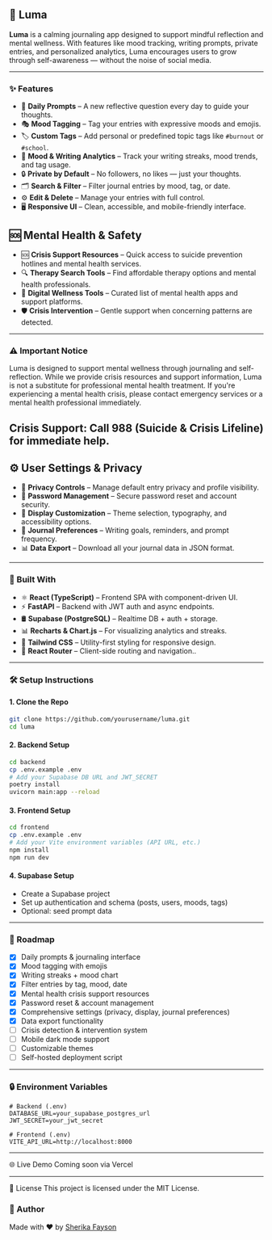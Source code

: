 ## 🌙 Luma

**Luma** is a calming journaling app designed to support mindful reflection and mental wellness. With features like mood tracking, writing prompts, private entries, and personalized analytics, Luma encourages users to grow through self-awareness — without the noise of social media.

---

### ✨ Features
* 📓 **Daily Prompts** – A new reflective question every day to guide your thoughts.
* 🎭 **Mood Tagging** – Tag your entries with expressive moods and emojis.
* 🏷️ **Custom Tags** – Add personal or predefined topic tags like `#burnout` or `#school`.
* 📅 **Mood & Writing Analytics** – Track your writing streaks, mood trends, and tag usage.
* 🔒 **Private by Default** – No followers, no likes — just your thoughts.
* 🗂️ **Search & Filter** – Filter journal entries by mood, tag, or date.
* ⚙️ **Edit & Delete** – Manage your entries with full control.
* 🖥️ **Responsive UI** – Clean, accessible, and mobile-friendly interface.

## 🆘 **Mental Health & Safety**
* 🆘 **Crisis Support Resources** – Quick access to suicide prevention hotlines and mental health services.
* 🔍 **Therapy Search Tools** – Find affordable therapy options and mental health professionals.
* 📱 **Digital Wellness Tools** – Curated list of mental health apps and support platforms.
* 🛡️ **Crisis Intervention** – Gentle support when concerning patterns are detected.
---
### ⚠️ Important Notice
Luma is designed to support mental wellness through journaling and self-reflection. While we provide crisis resources and support information, Luma is not a substitute for professional mental health treatment. If you're experiencing a mental health crisis, please contact emergency services or a mental health professional immediately.

**Crisis Support:** Call 988 (Suicide & Crisis Lifeline) for immediate help.
---

## ⚙️ **User Settings & Privacy**
* 🔐 **Privacy Controls** – Manage default entry privacy and profile visibility.
* 🔑 **Password Management** – Secure password reset and account security.
* 🎨 **Display Customization** – Theme selection, typography, and accessibility options.
* 📝 **Journal Preferences** – Writing goals, reminders, and prompt frequency.
* 📊 **Data Export** – Download all your journal data in JSON format.

---

### 🧱 Built With
* ⚛️ **React (TypeScript)** – Frontend SPA with component-driven UI.
* ⚡ **FastAPI** – Backend with JWT auth and async endpoints.
* 🛢️ **Supabase (PostgreSQL)** – Realtime DB + auth + storage.
* 📊 **Recharts & Chart.js** – For visualizing analytics and streaks.
* 🎨 **Tailwind CSS** – Utility-first styling for responsive design.
* 🚀 **React Router** – Client-side routing and navigation..

---

### 🛠️ Setup Instructions

#### 1. Clone the Repo

```bash
git clone https://github.com/yourusername/luma.git
cd luma
```

#### 2. Backend Setup

```bash
cd backend
cp .env.example .env
# Add your Supabase DB URL and JWT_SECRET
poetry install
uvicorn main:app --reload
```

#### 3. Frontend Setup

```bash
cd frontend
cp .env.example .env
# Add your Vite environment variables (API URL, etc.)
npm install
npm run dev
```

#### 4. Supabase Setup

* Create a Supabase project
* Set up authentication and schema (posts, users, moods, tags)
* Optional: seed prompt data

---

### 📌 Roadmap
* [x] Daily prompts & journaling interface
* [x] Mood tagging with emojis
* [x] Writing streaks + mood chart
* [x] Filter entries by tag, mood, date
* [x] Mental health crisis support resources
* [x] Password reset & account management
* [x] Comprehensive settings (privacy, display, journal preferences)
* [x] Data export functionality
* [ ] Crisis detection & intervention system
* [ ] Mobile dark mode support
* [ ] Customizable themes
* [ ] Self-hosted deployment script

---

### 🔒 Environment Variables

```env
# Backend (.env)
DATABASE_URL=your_supabase_postgres_url
JWT_SECRET=your_jwt_secret

# Frontend (.env)
VITE_API_URL=http://localhost:8000
```

---

🌐 Live Demo
Coming soon via Vercel

---

📄 License
This project is licensed under the MIT License.


### 👤 Author

Made with ❤️ by [Sherika Fayson](https://github.com/sherikafayson)



